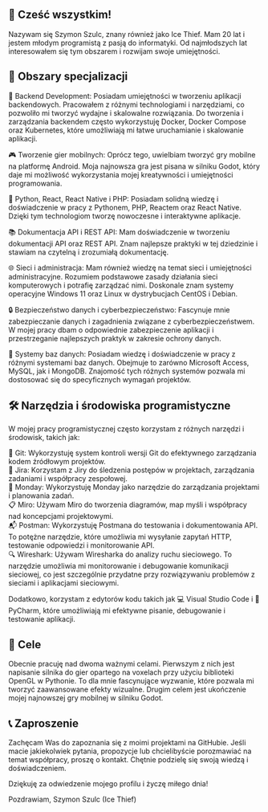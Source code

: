 ## 👋 Cześć wszystkim!

Nazywam się Szymon Szulc, znany również jako Ice Thief. Mam 20 lat i jestem młodym programistą z pasją do informatyki. Od najmłodszych lat interesowałem się tym obszarem i rozwijam swoje umiejętności.

## 🌟 Obszary specjalizacji

🚀 Backend Development: Posiadam umiejętności w tworzeniu aplikacji backendowych. Pracowałem z różnymi technologiami i narzędziami, co pozwoliło mi tworzyć wydajne i skalowalne rozwiązania. Do tworzenia i zarządzania backendem często wykorzystuję Docker, Docker Compose oraz Kubernetes, które umożliwiają mi łatwe uruchamianie i skalowanie aplikacji.

🎮 Tworzenie gier mobilnych: Oprócz tego, uwielbiam tworzyć gry mobilne na platformę Android. Moja najnowsza gra jest pisana w silniku Godot, który daje mi możliwość wykorzystania mojej kreatywności i umiejętności programowania.

🧩 Python, React, React Native i PHP: Posiadam solidną wiedzę i doświadczenie w pracy z Pythonem, PHP, Reactem oraz React Native. Dzięki tym technologiom tworzę nowoczesne i interaktywne aplikacje.

📚 Dokumentacja API i REST API: Mam doświadczenie w tworzeniu dokumentacji API oraz REST API. Znam najlepsze praktyki w tej dziedzinie i stawiam na czytelną i zrozumiałą dokumentację.

🌐 Sieci i administracja: Mam również wiedzę na temat sieci i umiejętności administracyjne. Rozumiem podstawowe zasady działania sieci komputerowych i potrafię zarządzać nimi. Doskonale znam systemy operacyjne Windows 11 oraz Linux w dystrybucjach CentOS i Debian.

🔒 Bezpieczeństwo danych i cyberbezpieczeństwo: Fascynuje mnie zabezpieczanie danych i zagadnienia związane z cyberbezpieczeństwem. W mojej pracy dbam o odpowiednie zabezpieczenie aplikacji i przestrzeganie najlepszych praktyk w zakresie ochrony danych.

💾 Systemy baz danych: Posiadam wiedzę i doświadczenie w pracy z różnymi systemami baz danych. Obejmuje to zarówno Microsoft Access, MySQL, jak i MongoDB. Znajomość tych różnych systemów pozwala mi dostosować się do specyficznych wymagań projektów.

## 🛠️ Narzędzia i środowiska programistyczne

W mojej pracy programistycznej często korzystam z różnych narzędzi i środowisk, takich jak:

🌱 Git: Wykorzystuję system kontroli wersji Git do efektywnego zarządzania kodem źródłowym projektów.<br>
📌 Jira: Korzystam z Jiry do śledzenia postępów w projektach, zarządzania zadaniami i współpracy zespołowej.<br>
📆 Monday: Wykorzystuję Monday jako narzędzie do zarządzania projektami i planowania zadań.<br>
📋 Miro: Używam Miro do tworzenia diagramów, map myśli i współpracy nad koncepcjami projektowymi.<br>
📬 Postman: Wykorzystuję Postmana do testowania i dokumentowania API. To potężne narzędzie, które umożliwia mi wysyłanie zapytań HTTP, testowanie odpowiedzi i monitorowanie API.<br>
🔍 Wireshark: Używam Wiresharka do analizy ruchu sieciowego. To narzędzie umożliwia mi monitorowanie i debugowanie komunikacji sieciowej, co jest szczególnie przydatne przy rozwiązywaniu problemów z sieciami i aplikacjami sieciowymi.<br>

Dodatkowo, korzystam z edytorów kodu takich jak 💻 Visual Studio Code i 🐍 PyCharm, które umożliwiają mi efektywne pisanie, debugowanie i testowanie aplikacji.<br>

## 🎯 Cele

Obecnie pracuję nad dwoma ważnymi celami. Pierwszym z nich jest napisanie silnika do gier opartego na voxelach przy użyciu biblioteki OpenGL w Pythonie. To dla mnie fascynujące wyzwanie, które pozwala mi tworzyć zaawansowane efekty wizualne. Drugim celem jest ukończenie mojej najnowszej gry mobilnej w silniku Godot.

## 📞 Zaproszenie

Zachęcam Was do zapoznania się z moimi projektami na GitHubie. Jeśli macie jakiekolwiek pytania, propozycje lub chcielibyście porozmawiać na temat współpracy, proszę o kontakt. Chętnie podzielę się swoją wiedzą i doświadczeniem.

Dziękuję za odwiedzenie mojego profilu i życzę miłego dnia!

Pozdrawiam,
Szymon Szulc (Ice Thief)
